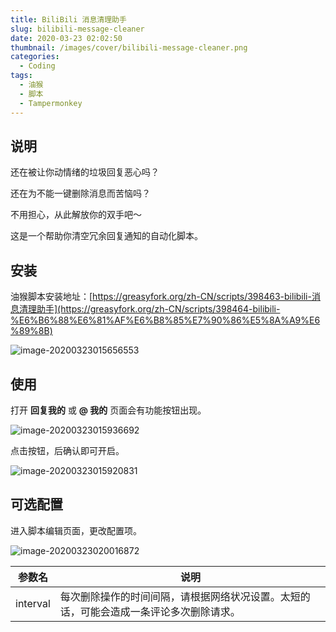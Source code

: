 ```yaml
---
title: BiliBili 消息清理助手
slug: bilibili-message-cleaner
date: 2020-03-23 02:02:50
thumbnail: /images/cover/bilibili-message-cleaner.png
categories:
  - Coding
tags:
  - 油猴
  - 脚本
  - Tampermonkey
---
```


## 说明

还在被让你动情绪的垃圾回复恶心吗？

还在为不能一键删除消息而苦恼吗？

不用担心，从此解放你的双手吧～

这是一个帮助你清空冗余回复通知的自动化脚本。

## 安装

油猴脚本安装地址：[https://greasyfork.org/zh-CN/scripts/398463-bilibili-消息清理助手](https://greasyfork.org/zh-CN/scripts/398464-bilibili-%E6%B6%88%E6%81%AF%E6%B8%85%E7%90%86%E5%8A%A9%E6%89%8B)

![image-20200323015656553](/images/bilibili-message-cleaner/image-20200323015656553.png)

## 使用

打开 **回复我的** 或 **@ 我的** 页面会有功能按钮出现。

![image-20200323015936692](/images/bilibili-message-cleaner/image-20200323015936692.png)

点击按钮，后确认即可开启。

![image-20200323015920831](/images/bilibili-message-cleaner/image-20200323015920831.png)

## 可选配置

进入脚本编辑页面，更改配置项。

![image-20200323020016872](/images/bilibili-message-cleaner/image-20200323020016872.png)

| 参数名   | 说明                                                                                   |
| -------- | -------------------------------------------------------------------------------------- |
| interval | 每次删除操作的时间间隔，请根据网络状况设置。太短的话，可能会造成一条评论多次删除请求。 |
